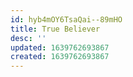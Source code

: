```yaml
---
id: hyb4mOY6TsaQai--89mHO
title: True Believer
desc: ''
updated: 1639762693867
created: 1639762693867
---
```


